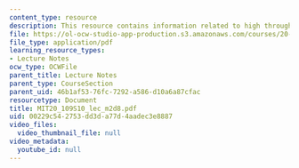 ```yaml
---
content_type: resource
description: This resource contains information related to high throughput engineering.
file: https://ol-ocw-studio-app-production.s3.amazonaws.com/courses/20-109-laboratory-fundamentals-in-biological-engineering-spring-2010/00229c542753dd3da77d4aadec3e8887_MIT20_109S10_lec_m2d8.pdf
file_type: application/pdf
learning_resource_types:
- Lecture Notes
ocw_type: OCWFile
parent_title: Lecture Notes
parent_type: CourseSection
parent_uid: 46b1af53-76fc-7292-a586-d10a6a87cfac
resourcetype: Document
title: MIT20_109S10_lec_m2d8.pdf
uid: 00229c54-2753-dd3d-a77d-4aadec3e8887
video_files:
  video_thumbnail_file: null
video_metadata:
  youtube_id: null
---
```

